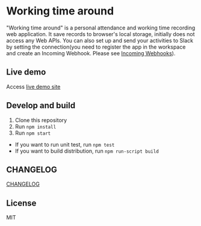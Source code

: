 # Working time around

"Working time around" is a personal attendance and working time recording web application. It save records to browser's local storage, initially does not access any Web APIs. You can also set up and send your activities to Slack by setting the connection(you need to register the app in the workspace and create an Incoming Webhook. Please see [Incoming Webhooks](https://api.slack.com/incoming-webhooks)).

## Live demo

Access [live demo site](https://dbc-works.github.io/working-time-around/)

## Develop and build

1. Clone this repository
2. Run `npm install`
3. Run `npm start`

- If you want to run unit test, run `npm test`
- If you want to build distribution, run `npm run-script build`

## CHANGELOG

[CHANGELOG](CHANGELOG.md)

## License

MIT
